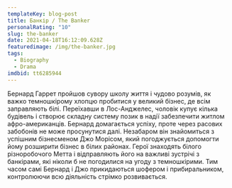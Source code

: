 ```yaml
---
templateKey: blog-post
title: Банкір / The Banker
personalRating: "10"
slug: the-banker
date: 2021-04-18T16:12:09.628Z
featuredimage: /img/the-banker.jpg
tags:
  - Biography
  - Drama
imdbid: tt6285944
---
```

Бернард Гаррет пройшов сувору школу життя і чудово розумів, як важко темношкірому хлопцю пробитися у великий бізнес, де всім заправляють білі. Переїхавши в Лос-Анджелес, чоловік купує кілька будівель і створює складну систему позик в надії забезпечити житлом афро-американців. Бернард домагається успіху, проте через расових забобонів не може просунутися далі. Незабаром він знайомиться з успішним бізнесменом Джо Морісом, який погоджується допомогти йому розширити бізнес в білих районах. Герої знаходять білого різноробочого Метта і відправляють його на важливі зустрічі з банкірами, які ніколи б не погодилися на угоду з темношкірими. Тим часом самі Бернард і Джо прикидаються шофером і прибиральником, контролюючи всю діяльність стрімко розвивається.